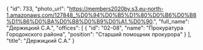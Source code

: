 {
    "id": 733,
    "photo_url": "https://members2020by.s3.eu-north-1.amazonaws.com/127848_%D0%94%D0%B5%D1%80%D0%B6%D0%B8%D1%86%D0%BA%D0%B8%D0%B9%D0%A1.%D0%90.",
    "full_name": "Держицкий С.А.",
    "offices": [
        {
            "id": "02-08",
            "name": "Прокуратура Городокского района",
            "position": "Старший помощник прокурора"
        }
    ],
    "title": "Держицкий С.А."
}